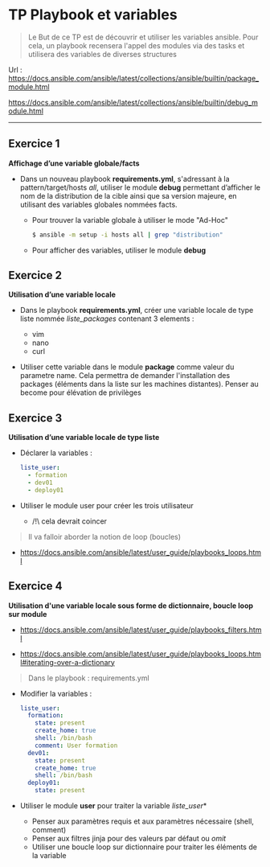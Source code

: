 # TP Playbook et variables

> Le But de ce TP est de découvrir et utiliser les variables ansible. Pour cela, un playbook recensera l'appel des modules via des tasks et utilisera des variables de diverses structures

Url :
https://docs.ansible.com/ansible/latest/collections/ansible/builtin/package_module.html

https://docs.ansible.com/ansible/latest/collections/ansible/builtin/debug_module.html


-----
## Exercice 1

**Affichage d’une variable globale/facts**

- Dans un nouveau playbook **requirements.yml**, s'adressant à la pattern/target/hosts *all*, utiliser le module **debug** permettant d’afficher le nom de la distribution de la cible ainsi que sa version majeure, en utilisant des variables globales nommées facts.

    * Pour trouver la variable globale à utiliser le mode "Ad-Hoc"
        ```bash
        $ ansible -m setup -i hosts all | grep "distribution"
        ```
    
    * Pour afficher des variables, utiliser le module **debug**

## Exercice 2

**Utilisation d’une variable locale**

- Dans le playbook **requirements.yml**, créer une variable locale de type liste nommée *liste_packages* contenant 3 elements : 
  - vim
  - nano
  - curl
  
- Utiliser cette variable dans le module **package** comme valeur du parametre name. Cela permettra de demander l'installation des packages (éléments dans la liste sur les machines distantes). Penser au become pour élévation de privilèges



## Exercice 3

**Utilisation d’une variable locale de type liste**

- Déclarer la variables :

   ```yaml
   liste_user:
     - formation
     - dev01
     - deploy01
    ```

- Utiliser le module user pour créer les trois utilisateur
    - /!\ cela devrait coincer

> Il va falloir aborder la notion de loop (boucles)

  - https://docs.ansible.com/ansible/latest/user_guide/playbooks_loops.html


## Exercice 4

**Utilisation d'une variable locale sous forme de dictionnaire, boucle loop sur module**

- https://docs.ansible.com/ansible/latest/user_guide/playbooks_filters.html

- https://docs.ansible.com/ansible/latest/user_guide/playbooks_loops.html#iterating-over-a-dictionary

> Dans le playbook : requirements.yml

- Modifier la variables :

   ```yaml
   liste_user:
     formation:
       state: present
       create_home: true
       shell: /bin/bash
       comment: User formation
     dev01:
       state: present
       create_home: true
       shell: /bin/bash
     deploy01:
       state: present
  ```

- Utiliser le module **user** pour traiter la variable *liste_user**
  - Penser aux paramètres requis et aux paramètres nécessaire (shell, comment)
  - Penser aux filtres jinja pour des valeurs par défaut ou *omit*
  - Utiliser une boucle loop sur dictionnaire pour traiter les éléments de la variable

